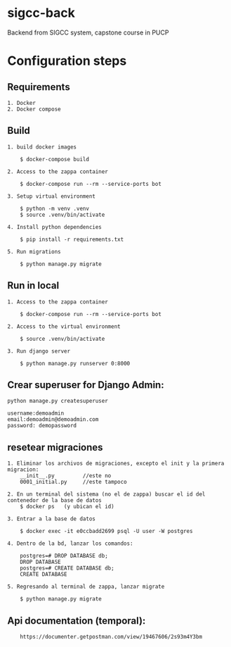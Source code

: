 # sigcc-back
Backend from SIGCC system, capstone course in PUCP

# Configuration steps

## Requirements

    1. Docker
    2. Docker compose

## Build

    1. build docker images

        $ docker-compose build

    2. Access to the zappa container

        $ docker-compose run --rm --service-ports bot

    3. Setup virtual environment

        $ python -m venv .venv
        $ source .venv/bin/activate

    4. Install python dependencies

        $ pip install -r requirements.txt

    5. Run migrations

        $ python manage.py migrate

## Run in local

    1. Access to the zappa container

        $ docker-compose run --rm --service-ports bot

    2. Access to the virtual environment

        $ source .venv/bin/activate

    3. Run django server

        $ python manage.py runserver 0:8000


## Crear superuser for Django Admin:

    python manage.py createsuperuser

    username:demoadmin
    email:demoadmin@demoadmin.com
    password: demopassword


## resetear migraciones

    1. Eliminar los archivos de migraciones, excepto el init y la primera migracion:
        __init__.py         //este no
        0001_initial.py     //este tampoco

    2. En un terminal del sistema (no el de zappa) buscar el id del contenedor de la base de datos
        $ docker ps   (y ubican el id)

    3. Entrar a la base de datos

        $ docker exec -it e0ccbadd2699 psql -U user -W postgres

    4. Dentro de la bd, lanzar los comandos:

        postgres=# DROP DATABASE db;
        DROP DATABASE
        postgres=# CREATE DATABASE db;
        CREATE DATABASE

    5. Regresando al terminal de zappa, lanzar migrate

        $ python manage.py migrate

## Api documentation (temporal):
        https://documenter.getpostman.com/view/19467606/2s93m4Y3bm
